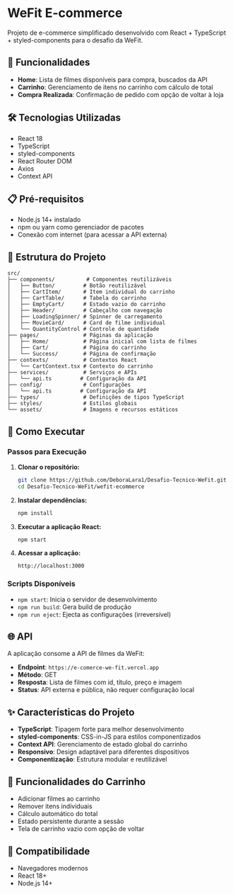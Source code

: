 # WeFit E-commerce

Projeto de e-commerce simplificado desenvolvido com React + TypeScript + styled-components para o desafio da WeFit.

## 🚀 Funcionalidades

- **Home**: Lista de filmes disponíveis para compra, buscados da API
- **Carrinho**: Gerenciamento de itens no carrinho com cálculo de total
- **Compra Realizada**: Confirmação de pedido com opção de voltar à loja

## 🛠️ Tecnologias Utilizadas

- React 18
- TypeScript
- styled-components
- React Router DOM
- Axios
- Context API

## 📋 Pré-requisitos

- Node.js 14+ instalado
- npm ou yarn como gerenciador de pacotes
- Conexão com internet (para acessar a API externa) 

## 📁 Estrutura do Projeto

```
src/
├── components/          # Componentes reutilizáveis
│   ├── Button/         # Botão reutilizável
│   ├── CartItem/       # Item individual do carrinho
│   ├── CartTable/      # Tabela do carrinho
│   ├── EmptyCart/      # Estado vazio do carrinho
│   ├── Header/         # Cabeçalho com navegação
│   ├── LoadingSpinner/ # Spinner de carregamento
│   ├── MovieCard/      # Card de filme individual
│   └── QuantityControl # Controle de quantidade
├── pages/              # Páginas da aplicação
│   ├── Home/           # Página inicial com lista de filmes
│   ├── Cart/           # Página do carrinho
│   └── Success/        # Página de confirmação
├── contexts/           # Contextos React
│   └── CartContext.tsx # Contexto do carrinho
├── services/           # Serviços e APIs
│   └── api.ts         # Configuração da API
├── config/             # Configurações
│   └── api.ts         # Configuração da API
├── types/              # Definições de tipos TypeScript
├── styles/             # Estilos globais
└── assets/             # Imagens e recursos estáticos
```

## 🚀 Como Executar

### Passos para Execução

1. **Clonar o repositório:**
   ```bash
   git clone https://github.com/DeboraLara1/Desafio-Tecnico-WeFit.git
   cd Desafio-Tecnico-WeFit/wefit-ecommerce
   ```

2. **Instalar dependências:**
   ```bash
   npm install
   ```

3. **Executar a aplicação React:**
   ```bash
   npm start
   ```

4. **Acessar a aplicação:**
   ```
   http://localhost:3000
   ```

### Scripts Disponíveis

- `npm start`: Inicia o servidor de desenvolvimento
- `npm run build`: Gera build de produção
- `npm run eject`: Ejecta as configurações (irreversível)

## 🌐 API

A aplicação consome a API de filmes da WeFit:
- **Endpoint**: `https://e-comerce-we-fit.vercel.app`
- **Método**: GET
- **Resposta**: Lista de filmes com id, título, preço e imagem
- **Status**: API externa e pública, não requer configuração local

## ✨ Características do Projeto

- **TypeScript**: Tipagem forte para melhor desenvolvimento
- **styled-components**: CSS-in-JS para estilos componentizados
- **Context API**: Gerenciamento de estado global do carrinho
- **Responsivo**: Design adaptável para diferentes dispositivos
- **Componentização**: Estrutura modular e reutilizável

## 🎯 Funcionalidades do Carrinho

- Adicionar filmes ao carrinho
- Remover itens individuais
- Cálculo automático do total
- Estado persistente durante a sessão
- Tela de carrinho vazio com opção de voltar



## 📱 Compatibilidade

- Navegadores modernos
- React 18+
- Node.js 14+
